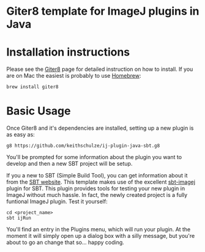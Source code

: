 # Giter8 template for ImageJ plugins in Java

# Installation instructions
Please see the [Giter8](https://github.com/n8han/giter8) page for detailed instruction on how to install. If you are on Mac the easiest is probably to use [Homebrew](http://brew.sh/):

`brew install giter8`


# Basic Usage
Once Giter8 and it's dependencies are installed, setting up a new plugin is as easy as:

```
g8 https://github.com/keithschulze/ij-plugin-java-sbt.g8
```

You'll be prompted for some information about the plugin you want to develop and then a new SBT project will be setup.

If you a new to SBT (Simple Build Tool), you can get information about it from the [SBT website](http://www.scala-sbt.org/documentation.html). This template makes use of the excellent [sbt-imagej](https://github.com/jpsacha/sbt-imagej) plugin for SBT. This plugin provides tools for testing your new plugin in ImageJ without much hassle. In fact, the newly created project is a fully funtional ImageJ plugin. Test it yourself:

```
cd <project_name>
sbt ijRun
```

You'll find an entry in the Plugins menu, which will run your plugin. At the moment it will simply open up a dialog box with a silly message, but you're about to go an change that so... happy coding.